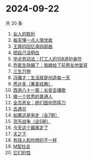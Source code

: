 # 2024-09-22

共 20 条

<!-- BEGIN WEREAD -->
<!-- 最后更新时间 2024-09-22 00:01:21 +0800 -->
1. [女人的胜利](https://weread.qq.com/web/bookDetail/50132dc0813ab937dg0158cf)
1. [每天懂一点人情世故](https://weread.qq.com/web/bookDetail/89c325f0565ef389c40e87c)
1. [王鼎钧回忆录四部曲](https://weread.qq.com/web/bookDetail/e2932a405df377e29668fff)
1. [把自己活明白](https://weread.qq.com/web/bookDetail/02032cd0813ab9352g015dd4)
1. [学点劳动法：打工人的108道护身符](https://weread.qq.com/web/bookDetail/bb332b10813ab9154g01805e)
1. [乔医生隐婚了：我嫁给了前男友他堂哥](https://weread.qq.com/web/bookDetail/c8032b40813ab7c1eg018e31)
1. [三生万物](https://weread.qq.com/web/bookDetail/48432b50813ab9339g013f3f)
1. [冯骥才：生活就是创造每一天](https://weread.qq.com/web/bookDetail/8a132890813ab9310g0154b4)
1. [悉达多（果麦经典）](https://weread.qq.com/web/bookDetail/3a832f705d0d1f3a8ec72ff)
1. [西游八十一案：长安击壤歌](https://weread.qq.com/web/bookDetail/564329b0813ab930bg0181e6)
1. [做一个优秀的普通人](https://weread.qq.com/web/bookDetail/9eb32f30813ab8721g01266a)
1. [全员恶女：她们因何而挥刀](https://weread.qq.com/web/bookDetail/60b32170813ab9330g0171f9)
1. [去遇见](https://weread.qq.com/web/bookDetail/a3d32170813ab907fg0154f3)
1. [如果这是宋史（全7册）](https://weread.qq.com/web/bookDetail/6d5322a0813ab926cg01980e)
1. [货币战争（全5册）](https://weread.qq.com/web/bookDetail/a7b324105c35e0a7bf8ad21)
1. [今天这个婚离定了](https://weread.qq.com/web/bookDetail/28b32630813ab9349g013331)
1. [天之下](https://weread.qq.com/web/bookDetail/4de326a0721770aa4de95f4)
1. [有钱人和你想的不一样](https://weread.qq.com/web/bookDetail/fd232e40720a8cd2fd23457)
1. [M型社会](https://weread.qq.com/web/bookDetail/f313231072744bcaf3154c2)
1. [它们的性](https://weread.qq.com/web/bookDetail/64f32ea0813ab7439g012564)
<!-- END WEREAD -->